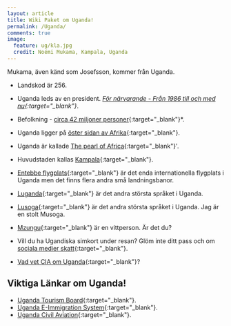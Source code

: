 ```yaml
---
layout: article
title: Wiki Paket om Uganda!
permalink: /Uganda/
comments: true
image:
  feature: ug/kla.jpg
  credit: Noémi Mukama, Kampala, Uganda
---
```

Mukama, även känd som Josefsson, kommer från Uganda.
- Landskod är 256.
- Uganda leds av en president. *[För närvarande - Från 1986 till och med nu](https://sv.wikipedia.org/wiki/Yoweri_Museveni){:target="_blank"}*.
- Befolkning - [circa 42 miljoner personer](https://www.worldometers.info/world-population/uganda-population/){:target="_blank"}*.
- Uganda ligger på [öster sidan av Afrika](https://en.wikipedia.org/wiki/East_Africa){:target="_blank"}.
- Uganda är kallade [The pearl of Africa](https://kabiza.com/kabiza-wilderness-safaris/why-is-uganda-called-the-pearl-of-africa/){:target="_blank"}'.
- Huvudstaden kallas [Kampala](https://en.wikipedia.org/wiki/Kampala){:target="_blank"}.
- [Entebbe flygplats](https://en.wikipedia.org/wiki/Entebbe_International_Airport){:target="_blank"} är det enda internationella flygplats i Uganda men det finns flera andra små landningsbanor.
- [Luganda](https://en.wikipedia.org/wiki/Luganda){:target="_blank"} är det andra största språket i Uganda.
- [Lusoga](https://en.wikipedia.org/wiki/Soga_language){:target="_blank"} är det andra största språket i Uganda. Jag är en stolt Musoga.

- [Mzungu](https://en.wikipedia.org/wiki/Mzungu){:target="_blank"} är en vittperson. Är det du?
- Vill du ha Ugandiska simkort under resan? Glöm inte ditt pass och om [sociala medier skatt](https://www.thetravelbrief.com/briefs/kampala-how-to-get-a-prepaid-sim-card-in-uganda){:target="_blank"}.
- [Vad vet CIA om Uganda](https://www.cia.gov/library/publications/the-world-factbook/geos/ug.html){:target="_blank"}?

## Viktiga Länkar om Uganda!

- [Uganda Tourism Board](https://www.visituganda.com/){:target="_blank"}.
- [Uganda E-Immigration System](https://visas.immigration.go.ug/){:target="_blank"}.
- [Uganda Civil Aviation](https://caa.go.ug/){:target="_blank"}.
